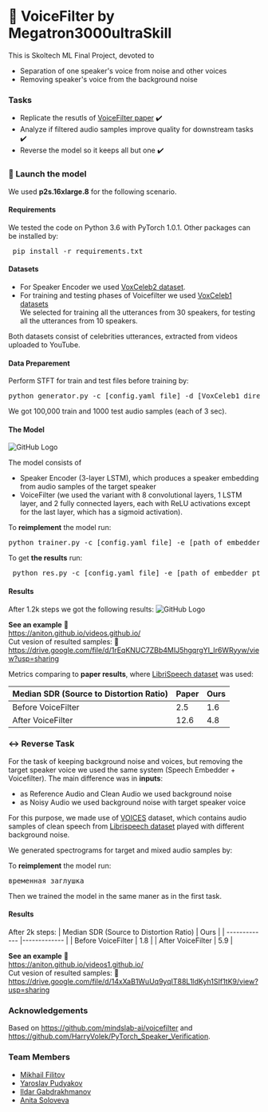 # :mega: VoiceFilter by Megatron3000ultraSkill 
This is Skoltech ML Final Project, devoted to 
+ Separation of one speaker's voice from noise and other voices 
+ Removing speaker's voice from the background noise

### Tasks
+ Replicate the resutls of [VoiceFilter paper](https://arxiv.org/pdf/1810.04826.pdf) :heavy_check_mark:
+ Analyze if filtered audio samples improve quality for downstream tasks :heavy_check_mark:
+ Reverse the model so it keeps all but one :heavy_check_mark:

### :rocket: Launch the model 
We used **p2s.16xlarge.8** for the following scenario.
#### Requirements
We tested the code on Python 3.6 with PyTorch 1.0.1. Other packages can be installed by:
  <pre> pip install -r requirements.txt</pre>
#### Datasets
+ For Speaker Encoder we used [VoxCeleb2 dataset](https://www.robots.ox.ac.uk/~vgg/data/voxceleb/vox2.html).
+ For training and testing phases of Voicefilter we used [VoxCeleb1 datasets](https://www.robots.ox.ac.uk/~vgg/data/voxceleb/vox1.html) <br> We selected for training all the utterances from 30 speakers, for testing all the utterances from 10 speakers. <br>

Both datasets consist of celebrities utterances, extracted from videos uploaded to YouTube.

#### Data Preparement
Perform STFT for train and test files before training by:
  <pre>python generator.py -c [config.yaml file] -d [VoxCeleb1 directory (should ends with <i>aac</i>)] -o [output directory]</pre>
We got 100,000 train and 1000 test audio samples (each of 3 sec). 
#### The Model 

![GitHub Logo](/model.png)

The model consists of 
+ Speaker Encoder (3-layer LSTM), which produces a speaker embedding from audio samples of the target speaker 
+ VoiceFilter (we used the variant with 8 convolutional layers, 1 LSTM layer, and 2 fully connected layers, each with ReLU activations except for the last layer, which has a sigmoid activation). 

To **reimplement** the model run:
  <pre>python trainer.py -c [config.yaml file] -e [path of embedder pt file] -m [create a name for the model]</pre>

To get **the results**  run:
<pre> python res.py -c [config.yaml file] -e [path of embedder pt file] --checkpoint_path [chkpt/name/chkpt_{step}.pt] </pre>
#### Results
After 1.2k steps we got the following results:
![GitHub Logo](/res.png)

**See an example** :small_red_triangle_down: <br> https://aniton.github.io/videos.github.io/ <br>
Cut vesion of resulted samples: :small_red_triangle_down: <br> https://drive.google.com/file/d/1rEqKNUC7ZBb4MIJ5hgqrgYI_Ir6WRyyw/view?usp=sharing 


Metrics comparing to **paper results**, where [LibriSpeech dataset](https://www.openslr.org/12) was used:

| Median SDR (Source to Distortion Ratio)  | Paper | Ours |
| ------------- | ------------- |------------- |
| Before VoiceFilter | 2.5  | 1.6 |
| After VoiceFilter  | 12.6 | 4.8 |


### :left_right_arrow: Reverse Task
For the task of keeping background noise and voices, but removing the target speaker voice we used the same system (Speech Embedder + Voicefilter).
The main difference was in **inputs**:
+ as Reference Audio and Clean Audio we used background noise
+ as Noisy Audio we used background noise with target speaker voice

For this purpose, we made use of [VOICES](https://iqtlabs.github.io/voices/Lab41-SRI-VOiCES_README/) dataset, which contains audio samples of clean speech from [Librispeech dataset](https://www.openslr.org/12) played with different background noise.

We generated spectrograms for target and mixed audio samples by:

To **reimplement** the model run:
  <pre>временная заглушка</pre>

Then we trained the model in the same maner as in the first task.
#### Results
After 2k steps: 
| Median SDR (Source to Distortion Ratio)  | Ours |
| ------------- |------------- |
| Before VoiceFilter |  1.8 |
| After VoiceFilter  | 5.9 |

**See an example** :small_red_triangle_down: <br> https://aniton.github.io/videos1.github.io/ <br>
Cut vesion of resulted samples: :small_red_triangle_down: <br> https://drive.google.com/file/d/14xXaB1WuUq9yqIT88L1ldKyh1SIf1tK9/view?usp=sharing



### Acknowledgements  
Based on https://github.com/mindslab-ai/voicefilter and https://github.com/HarryVolek/PyTorch_Speaker_Verification.
### Team Members 
+ [Mikhail Filitov](https://github.com/lll-phill-lll)
+ [Yaroslav Pudyakov](https://github.com/boomland)
+ [Ildar Gabdrakhmanov](https://github.com/KotShredinger)
+ [Anita Soloveva](https://github.com/aniton)
